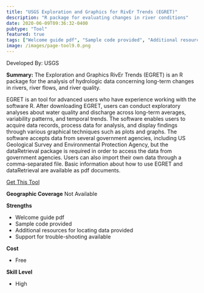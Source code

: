 ```yaml
---
title: "USGS Exploration and Graphics for RivEr Trends (EGRET)"
description: "R package for evaluating changes in river conditions"
date: 2020-06-09T09:36:32-0400
pubtype: "Tool"
featured: true
tags: ["Welcome guide pdf", "Sample code provided", "Additional resources for locating data provided", "Support for trouble-shooting available"]
image: /images/page-tool9.0.png
---
```

Developed By: USGS

**Summary:** The Exploration and Graphics RivEr Trends (EGRET) is an R package for the analysis of hydrologic data concerning long-term changes in rivers, river flows, and river quality.

EGRET is an tool for advanced users who have experience working with the software R. After downloading EGRET, users can conduct exploratory analyses about water quality and discharge across long-term averages, variability patterns, and temporal trends. The software enables users to acquire data records, process data for analysis, and display findings through various graphical techniques such as plots and graphs. The software accepts data from several government agencies, including US Geological Survey and Environmental Protection Agency, but the dataRetrieval package is required in order to access the data from government agencies. Users can also import their own data through a comma-separated file. Basic information about how to use EGRET and dataRetrieval are available as pdf documents.

<a href="https://www.usgs.gov/software/exploration-and-graphics-river-trends-egret" target="_blank">Get This Tool</a>

__**Geographic Coverage**__
Not Available

__**Strengths**__
-  Welcome guide pdf
-  Sample code provided
-  Additional resources for locating data provided
-  Support for trouble-shooting available

__**Cost**__
- Free

__**Skill Level**__
- High
